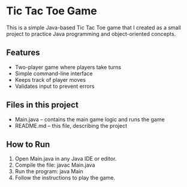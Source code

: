 # Tic Tac Toe Game

This is a simple Java-based Tic Tac Toe game that I created as a small project to practice Java programming and object-oriented concepts.  

## Features
- Two-player game where players take turns
- Simple command-line interface
- Keeps track of player moves
- Validates input to prevent errors

## Files in this project
- Main.java – contains the main game logic and runs the game
- README.md – this file, describing the project

## How to Run
1. Open Main.java in any Java IDE or editor.
2. Compile the file: javac Main.java
3. Run the program: java Main
4. Follow the instructions to play the game.


